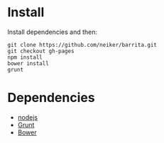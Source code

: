 Install
=================

Install dependencies and then:
```
git clone https://github.com/neiker/barrita.git
git checkout gh-pages
npm install
bower install
grunt
```

Dependencies
=================
 - [nodejs](https://github.com/joyent/node)
 - [Grunt](http://gruntjs.com/)
 - [Bower](http://bower.io/)